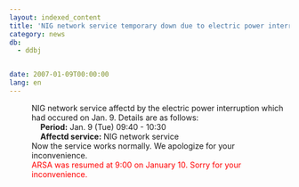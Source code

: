```yaml
---
layout: indexed_content
title: 'NIG network service temporary down due to electric power interruption'
category: news
db:
  - ddbj


date: 2007-01-09T00:00:00
lang: en
---
```


<html>
<dd>NIG network service affectd by the electric power interruption which had occured on Jan. 9. Details are as follows:
<dd>    <b>Period:</b> Jan. 9 (Tue) 09:40 - 10:30
<dd>    <b>Affectd service:</b> NIG network service
<dd>Now the service works normally. We apologize for your inconvenience.
<dd>
    <font color="#ff0000">ARSA was resumed at 9:00 on January 10. Sorry for your inconvenience.</font>
</dd>
</dd>
</dd>
</dd>
</dd>
</html>
